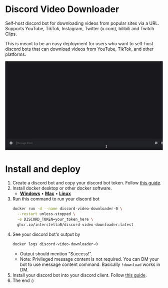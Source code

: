 # Discord Video Downloader
Self-host discord bot for downloading videos from popular sites via a URL. 
Supports YouTube, TikTok, Instagram, Twitter (x.com), bilibili
and Twitch Clips.

This is meant to be an easy deployment for users who want to self-host
discord bots that can download videos from YouTube, TikTok, and other platforms.

![demo-download-yt.gif](docs/media/demo-download-yt.gif)

# Install and deploy
1. Create a discord bot and copy your discord bot token. Follow [this guide](/docs/discord-setup.md#token-generation).
2. Install docker desktop or other docker software.
   - **[Windows](https://docs.docker.com/desktop/install/windows-install/)** • 
   **[Mac](https://docs.docker.com/desktop/install/mac-install/)** • 
   **[Linux](https://docs.docker.com/engine/install/)**
3. Run this command to run your discord bot 
   ```bash
   docker run -d --name discord-video-downloader-0 \
     --restart unless-stopped \
     -e DISCORD_TOKEN=your_token_here \
     ghcr.io/interstella0/discord-video-downloader:latest
   ```
4. See your discord bot's output by
   ```bash
   docker logs discord-video-downloader-0
   ```
   - Output should mention "Success!".
   - Note: Privileged message content is not required. You can DM your bot to use message content command. Basically `!download` works in DM.
5. Install your discord bot into your discord client. Follow [this guide](/docs/discord-setup.md#install-your-bot-into-your-discord-client).
6. The end :)